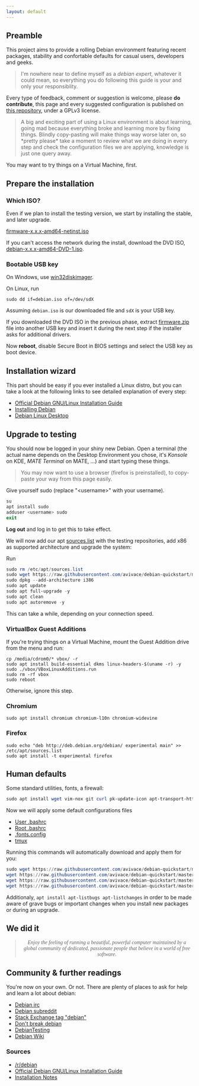 ```yaml
---
layout: default
---
```


## Preamble
This project aims to provide a rolling Debian environment featuring recent packages, stability and confortable defaults for casual users, developers and geeks.

> I'm nowhere near to define myself as a *debian expert*, whatever it could mean, so everything you do following this guide is your and only your responsiblity.

Every type of feedback, comment or suggestion is welcome, please **do contribute**, this page and every suggested configuration is published on [this repository](https://github.com/avivace/debian-quickstart), under a GPLv3 license.

> A big and exciting part of using a Linux environment is about learning, going mad because everything broke and learning more by fixing things. Blindly copy-pasting will make things way worse later on, so \*pretty please\* take a moment to review what we are doing in every step and check the configuration files we are applying, knowledge is just one query away.

You may want to try things on a Virtual Machine, first.

## Prepare the installation
### Which ISO?
Even if we plan to install the testing version, we start by installing the stable, and later upgrade.

[firmware-x.x.x-amd64-netinst.iso](http://cdimage.debian.org/cdimage/unofficial/non-free/cd-including-firmware/current/amd64/iso-cd/?C=S;O=D)

If you can't access the network during the install, download the DVD ISO, [debian-x.x.x-amd64-DVD-1.iso](https://cdimage.debian.org/cdimage/release/current/amd64/iso-dvd/).

### Bootable USB key
On Windows, use [win32diskimager](http://sf.net/projects/win32diskimager/).

On Linux, run  
```
sudo dd if=debian.iso of=/dev/sdX
```
Assuming `debian.iso` is our downloaded file and `sdX` is your USB key.

If you downloaded the DVD ISO in the previous phase, extract [firmware.zip](https://cdimage.debian.org/cdimage/unofficial/non-free/firmware/stable/current/) file into another USB key and insert it during the next step if the installer asks for additional drivers.

Now **reboot**, disable Secure Boot in BIOS settings and select the USB key as boot device.

## Installation wizard

This part should be easy if you ever installed a Linux distro, but you can take a look at the following links to see detailed explanation of every step:
- [Official Debian GNU/Linux Installation Guide](https://www.debian.org/releases/stable/amd64/ch06s03.html.en#di-setup)
- [Installing Debian](https://github.com/konklone/debian/blob/master/installing.md#installing-debian)
- [Debian Linux Desktop](https://wiki.comprofix.com/index.php?title=Debian_Linux_Desktop#Installation)

## Upgrade to testing
You should now be logged in your shiny new Debian. Open a terminal (the actual name depends on the Desktop Environment you chose, it's *Konsole* on KDE, *MATE Terminal* on MATE, ...) and start typing these things.

> You may now want to use a browser (firefox is preinstalled), to copy-paste your way from this page easily.


Give yourself sudo (replace "\<username>" with your username).
```powershell
su
apt install sudo
adduser <username> sudo
exit
```

**Log out** and log in to get this to take effect.

We will now add our apt [sources.list](https://raw.githubusercontent.com/avivace/debian-quickstart/master/defaults/sources.list) with the testing repositories, add x86 as supported architecture and upgrade the system:

Run
```powershell
sudo rm /etc/apt/sources.list
sudo wget https://raw.githubusercontent.com/avivace/debian-quickstart/master/defaults/sources.list -O /etc/apt/sources.list
sudo dpkg --add-architecture i386
sudo apt update
sudo apt full-upgrade -y
sudo apt clean
sudo apt autoremove -y
```

This can take a while, depending on your connection speed.

### VirtualBox Guest Additions
If you're trying things on a Virtual Machine, mount the Guest Addition drive from the menu and run:
```
cp /media/cdrom0/* vbox/ -r
sudo apt install build-essential dkms linux-headers-$(uname -r) -y
sudo ./vbox/VBoxLinuxAdditions.run
sudo rm -rf vbox
sudo reboot
```
Otherwise, ignore this step.

### Chromium
```
sudo apt install chromium chromium-l10n chromium-widevine
```

### Firefox
```
sudo echo "deb http://deb.debian.org/debian/ experimental main" >> /etc/apt/sources.list
sudo apt install -t experimental firefox
```

## Human defaults

Some standard utilities, fonts, a firewall:
```powershell
sudo apt install wget vim-nox git curl pk-update-icon apt-transport-https gdebi build-essential linux-headers-$(uname -r) fonts-freefont-otf otf-freefont fonts-hack-otf ttf-mscorefonts-installer ttf-bitstream-vera ttf-dejavu ttf-liberation fonts-octicons ufw gufw tlp neofetch tmux
```

Now we will apply some default configurations files
- [User .bashrc](https://raw.githubusercontent.com/avivace/debian-quickstart/master/defaults/.bashrc)
- [Root .bashrc](https://raw.githubusercontent.com/avivace/debian-quickstart/master/defaults/.rootbashrc)
- [.fonts.config](https://raw.githubusercontent.com/avivace/debian-quickstart/master/defaults/.fonts.conf)
- [tmux](https://raw.githubusercontent.com/avivace/debian-quickstart/master/defaults/.tmux.conf)

Running this commands will automatically download and apply them for you:
```powershell
sudo wget https://raw.githubusercontent.com/avivace/debian-quickstart/master/defaults/.rootbashrc -O ~/root/.bashrc
wget https://raw.githubusercontent.com/avivace/debian-quickstart/master/defaults/.bashrc -O ~/.bashrc
wget https://raw.githubusercontent.com/avivace/debian-quickstart/master/defaults/.fonts.conf -O ~/.fonts.conf
wget https://raw.githubusercontent.com/avivace/debian-quickstart/master/defaults/.tmux.conf -O ~/.tmux.conf
```

Additionaly, `apt install apt-listbugs apt-listchanges` in order to be made aware of grave bugs or important changes when you install new packages or during an upgrade.

## We did it
<center>
<blockquote><i><p style="font-family: 'Libre Baskerville' "> Enjoy the feeling of running a beautiful, powerful computer maintained by a global community of dedicated, passionate people that believe in a world of free software.</p></i> </blockquote></center>

## Community & further readings
You're now on your own. Or not. There are plenty of places to ask for help and learn a lot about debian:

- [Debian irc](https://wiki.debian.org/GettingHelpOnIrc)
- [Debian subreddit](https://reddit.com/r/debian)
- [Stack Exchange tag "debian"](https://unix.stackexchange.com/questions/tagged/debian)
- [Don't break debian](https://wiki.debian.org/DontBreakDebian)
- [DebianTesting](https://wiki.debian.org/DebianTesting)
- [Debian Wiki](https://wiki.debian.org/)

### Sources
- [/r/debian](https://www.reddit.com/r/debian)
- [Official Debian GNU/Linux Installation Guide](https://www.debian.org/releases/stable/amd64/ch06s03.html.en#di-setup)
- [Installation Notes](https://github.com/konklone/debian/blob/master/installing.md#installing-debian)